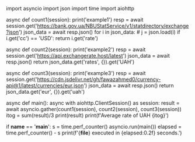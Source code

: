 import asyncio
import json
import time
import aiohttp


async def count1(session):
    print('example1')
    resp = await session.get('https://bank.gov.ua/NBUStatService/v1/statdirectory/exchange?json')
    json_data = await resp.json()
    for i in json_data:
        # j = json.load(i)
        if i.get('cc') == 'USD':
            return i.get('rate')


async def count2(session):
    print('example2')
    resp = await session.get('https://api.exchangerate.host/latest')
    json_data = await resp.json()
    return json_data.get('rates', {}).get('UAH')


async def count3(session):
    print('example3')
    resp = await session.get('https://cdn.jsdelivr.net/gh/fawazahmed0/currency-api@1/latest/currencies/eur.json')
    json_data = await resp.json()
    return json_data.get('eur', {}).get('uah')


async def main():
    async with aiohttp.ClientSession() as session:
        result = await asyncio.gather(count1(session), count2(session), count3(session))
        itog = sum(result)/3
        print(result)
        print(f'Average rate of UAH {itog}')


if __name__ == '__main__':
    s = time.perf_counter()
    asyncio.run(main())
    elapsed = time.perf_counter() - s
    print(f'{__file__} executed in {elapsed:0.2f} seconds.')